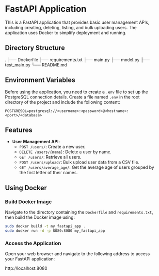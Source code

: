 # FastAPI Application

This is a FastAPI application that provides basic user management APIs, including creating, deleting, listing, and bulk uploading users. The application uses Docker to simplify deployment and running.

## Directory Structure

.
├── Dockerfile
├── requirements.txt
├── main.py
├── model.py
├── test_main.py
└── README.md

## Environment Variables

Before using the application, you need to create a `.env` file to set up the PostgreSQL connection details. Create a file named `.env` in the root directory of the project and include the following content:

```plaintext
POSTGRESQL=postgresql://<username>:<password>@<hostname>:<port>/<database>
```

## Features

- **User Management API**:
  - `POST /users/`: Create a new user.
  - `DELETE /users/{name}`: Delete a user by name.
  - `GET /users/`: Retrieve all users.
  - `POST /users/upload/`: Bulk upload user data from a CSV file.
  - `GET /users/average_age/`: Get the average age of users grouped by the first letter of their names.


## Using Docker

### Build Docker Image

Navigate to the directory containing the `Dockerfile` and `requirements.txt`, then build the Docker image using:

```bash
sudo docker build -t my_fastapi_app .
sudo docker run -d -p 8080:8080 my_fastapi_app
```

### Access the Application

Open your web browser and navigate to the following address to access your FastAPI application:

http://localhost:8080